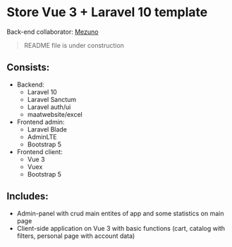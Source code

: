 # Store Vue 3 + Laravel 10 template

Back-end collaborator: [Mezuno](https://github.com/Mezuno)

>README file is under construction

## Consists:
* Backend:
   * Laravel 10
   * Laravel Sanctum
   * Laravel auth/ui
   * maatwebsite/excel
* Frontend admin:
    * Laravel Blade
    * AdminLTE
    * Bootstrap 5
* Frontend client: 
    * Vue 3
    * Vuex
    * Bootstrap 5

## Includes:
* Admin-panel with crud main entites of app and some statistics on main page
* Client-side application on Vue 3 with basic functions (cart, catalog with filters, personal page with account data)
